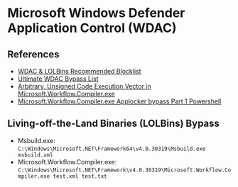 # Microsoft Windows Defender Application Control (WDAC)

## References
- [WDAC & LOLBins Recommended Blocklist](https://learn.microsoft.com/en-us/windows/security/threat-protection/windows-defender-application-control/microsoft-recommended-block-rules)
- [Ultimate WDAC Bypass List](https://github.com/bohops/UltimateWDACBypassList)
- [Arbitrary, Unsigned Code Execution Vector in Microsoft.Workflow.Compiler.exe](https://posts.specterops.io/arbitrary-unsigned-code-execution-vector-in-microsoft-workflow-compiler-exe-3d9294bc5efb)
- [Microsoft.Workflow.Compiler.exe Applocker bypass Part 1 Powershell](https://bitsekure.com/2021/03/02/microsoft-workflow-compiler-exe-applocker-bypass-part-1-powershell/)

## Living-off-the-Land Binaries (LOLBins) Bypass
- Msbuild.exe: `C:\Windows\Microsoft.NET\Framework64\v4.0.30319\Msbuild.exe msbuild.xml`
- Microsoft.Workflow.Compiler.exe: `C:\Windows\Microsoft.NET\Framework\v4.0.30319\Microsoft.Workflow.Compiler.exe test.xml test.txt`
